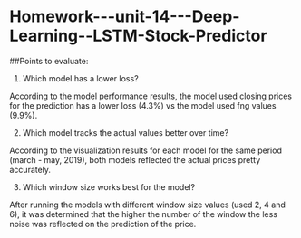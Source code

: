 # Homework---unit-14---Deep-Learning--LSTM-Stock-Predictor

##Points to evaluate:

1) Which model has a lower loss?

According to the model performance results, the model used closing prices for the prediction has a lower loss (4.3%) vs the model used fng values (9.9%).

2) Which model tracks the actual values better over time?

According to the visualization results for each model for the same period (march - may, 2019), both models reflected the actual prices pretty accurately. 

3) Which window size works best for the model?

After running the models with different window size values (used 2, 4 and 6), it was determined that the higher the number of the window the less noise was reflected on the prediction of the price. 
